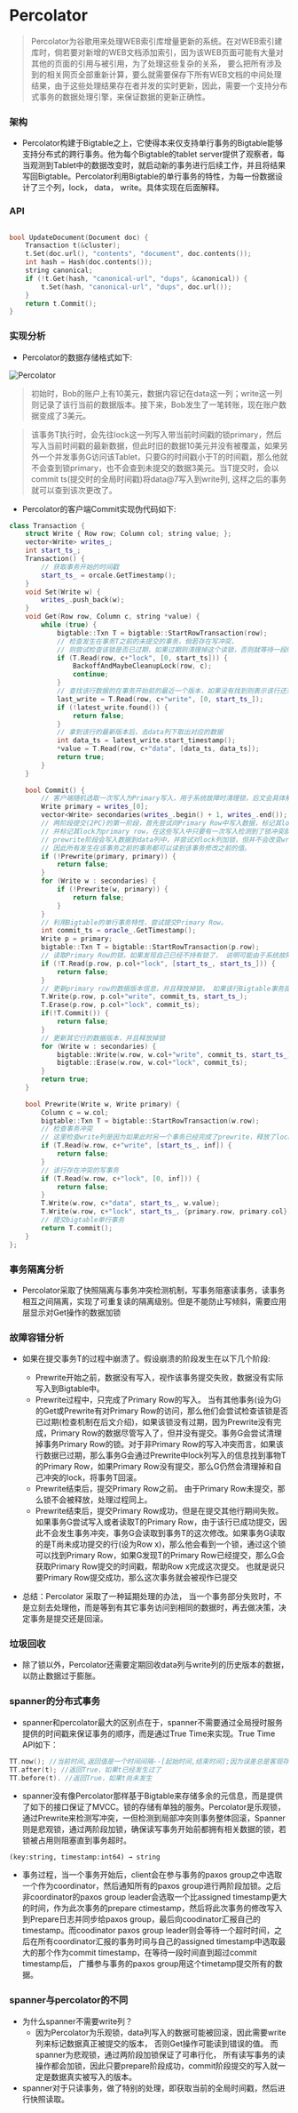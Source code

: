 # Percolator

> Percolator为谷歌用来处理WEB索引库增量更新的系统。在对WEB索引建库时，倘若要对新增的WEB文档添加索引，因为该WEB页面可能有大量对其他的页面的引用与被引用，为了处理这些复杂的关系， 要么把所有涉及到的相关网页全部重新计算，要么就需要保存下所有WEB文档的中间处理结果，由于这些处理结果存在者并发的实时更新，因此，需要一个支持分布式事务的数据处理引擎，来保证数据的更新正确性。

### 架构

* Percolator构建于Bigtable之上，它使得本来仅支持单行事务的Bigtable能够支持分布式的跨行事务。他为每个Bigtable的tablet server提供了观察者，每当观测到Tablet中的数据改变时，就启动新的事务进行后续工作，并且将结果写回Bigtable。Percolator利用Bigtable的单行事务的特性，为每一份数据设计了三个列，lock， data， write。具体实现在后面解释。

### API

```c++

bool UpdateDocument(Document doc) {
    Transaction t(&cluster);
    t.Set(doc.url(), "contents", "document", doc.contents());
    int hash = Hash(doc.contents());
    string canonical;
    if (!t.Get(hash, "canonical-url", "dups", &canonical)) {
        t.Set(hash, "canonical-url", "dups", doc.url());
    }
    return t.Commit();
}

```

### 实现分析

* Percolator的数据存储格式如下:

![Percolator](./percolator_0.jpeg)

> 初始时，Bob的账户上有10美元，数据内容记在data这一列；write这一列则记录了该行当前的数据版本。接下来，Bob发生了一笔转账，现在账户数据变成了3美元。

> 该事务T执行时，会先往lock这一列写入带当前时间戳的锁primary，然后写入当前时间戳的最新数据，但此时旧的数据10美元并没有被覆盖，如果另外一个并发事务G访问该Tablet，只要G的时间戳小于T的时间戳，那么他就不会查到锁primary，也不会查到未提交的数据3美元。当T提交时，会以commit ts(提交时的全局时间戳)将data@7写入到write列, 这样之后的事务就可以查到该次更改了。

* Percolator的客户端Commit实现伪代码如下:

```c++
class Transaction {
    struct Write { Row row; Column col; string value; };
    vector<Write> writes_;
    int start_ts_;
    Transaction() {
        // 获取事务开始的时间戳
        start_ts_ = orcale.GetTimestamp();
    }
    void Set(Write w) {
        writes_.push_back(w);
    }
    void Get(Row row, Column c, string *value) {
        while (true) {
            bigtable::Txn T = bigtable::StartRowTransaction(row);
            // 检查发生在事务T之前的未提交的事务，倘若存在写冲突，
            // 则尝试检查该锁是否已过期，如果过期则清理掉这个读锁，否则就等待一段时间后重新读取。
            if (T.Read(row, c+"lock", [0, start_ts])) {
                BackoffAndMaybeCleanupLock(row, c);
                continue;
            }
            // 查找该行数据的在事务开始前的最近一个版本，如果没有找到则表示该行还未写入过数据
            last_write = T.Read(row, c+"write", [0, start_ts_]);
            if (!latest_write.found()) {
                return false;
            }
            // 拿到该行的最新版本后，去data列下取出对应的数据
            int data_ts = latest_write.start_timestamp();
            *value = T.Read(row, c+"data", [data_ts, data_ts]);
            return true;
        }
    }
    
    bool Commit() {
        // 客户端随机选取一次写入为Primary写入，用于系统故障时清理锁，后文会具体解释用途
        Write primary = writes_[0];
        vector<Write> secondaries(writes_.begin() + 1, writes_.end());
        // 两阶段提交(2PC)的第一阶段，首先尝试向Primary Row中写入数据，标记其lock值为自身，然后写入其余的数据，
        // 并标记其lock为primary row，在这些写入中只要有一次写入检测到了锁冲突就会放弃整个事务的提交，由客户端负责重试。
        // prewrite阶段会写入数据到data列中，并尝试对lock列加锁，但并不会改变write列记录的数据版本，
        // 因此所有发生在该事务之前的事务都可以读到该事务修改之前的值。
        if (!Prewrite(primary, primary)) {
            return false;
        }
        for (Write w : secondaries) {
            if (!Prewrite(w, primary)) {
                return false;
            }
        }
        // 利用Bigtable的单行事务特性，尝试提交Primary Row。
        int commit_ts = oracle_.GetTimestamp();
        Write p = primary;
        bigtable::Txn T = bigtable::StartRowTransaction(p.row);
        // 读取Primary Row的锁，如果发现自己已经不持有锁了， 说明可能由于系统故障或者系统过载，而导致锁被清理掉了。
        if (!T.Read(p.row, p.col+"lock", [start_ts_, start_ts_])) {
            return false;
        }
        // 更新primary row的数据版本信息，并且释放掉锁， 如果该行Bigtable事务提交失败，则放弃整个事务
        T.Write(p.row, p.col+"write", commit_ts, start_ts_);
        T.Erase(p.row, p.col+"lock", commit_ts);
        if(!T.Commit()) {
            return false;
        }
        // 更新其它行的数据版本，并且释放掉锁
        for (Write w : secondaries) {
            bigtable::Write(w.row, w.col+"write", commit_ts, start_ts_);
            bigtable::Erase(w.row, w.col+"lock", commit_ts);
        }
        return true;
    }
    
    bool Prewrite(Write w, Write primary) {
        Column c = w.col;
        bigtable::Txn T = bigtable::StartRowTransaction(w.row);
        // 检查事务冲突
        // 这里检查write列是因为如果此时另一个事务已经完成了prewrite，释放了lock，但是其事务提交的时间戳在当前事务后，也算作冲突
        if (T.Read(w.row, c+"write", [start_ts_, inf]) {
            return false;
        }
        // 该行存在冲突的写事务
        if (T.Read(w.row, c+"lock", [0, inf])) {
            return false;
        }
        T.Write(w.row, c+"data", start_ts_, w.value);
        T.Write(w.row, c+"lock", start_ts_, {primary.row, primary.col});
        // 提交bigtable单行事务
        return T.commit();
    }
};

```

### 事务隔离分析

* Percolator采取了快照隔离与事务冲突检测机制，写事务阻塞读事务，读事务相互之间隔离，实现了可重复读的隔离级别。但是不能防止写倾斜，需要应用层显示对Get操作的数据加锁

### 故障容错分析

* 如果在提交事务T的过程中崩溃了。假设崩溃的阶段发生在以下几个阶段:
  * Prewrite开始之前，数据没有写入，视作该事务提交失败，数据没有实际写入到Bigtable中。
  * Prewrite过程中，只完成了Primary Row的写入。 当有其他事务(设为G)的Get或Prewrite有对Primary Row的访问，那么他们会尝试检查该锁是否已过期(检查机制在后文介绍)，如果该锁没有过期，因为Prewrite没有完成，Primary Row的数据尽管写入了，但并没有提交。事务G会尝试清理掉事务Primary Row的锁。对于非Primary Row的写入冲突而言，如果该行数据已过期，那么事务G会通过Prewrite中lock列写入的信息找到事物T的Primary Row，如果Primary Row没有提交，那么G仍然会清理掉和自己冲突的lock，将事务T回滚。
  * Prewrite结束后，提交Primary Row之前。 由于Primary Row未提交，那么锁不会被释放，处理过程同上。
  * Prewrite结束后，提交Primary Row成功，但是在提交其他行期间失败。如果事务G尝试写入或者读取T的Primary Row，由于该行已成功提交，因此不会发生事务冲突，事务G会读取到事务T的这次修改。如果事务G读取的是T尚未成功提交的行(设为Row x)，那么他会看到一个锁，通过这个锁可以找到Primary Row，如果G发现T的Primary Row已经提交，那么G会获取Primary Row提交的时间戳，帮助Row x完成这次提交。 也就是说只要Primary Row提交成功，那么这次事务就会被视作已提交

* 总结：Percolator 采取了一种延期处理的办法， 当一个事务部分失败时，不是立刻去处理他，而是等到有其它事务访问到相同的数据时，再去做决策，决定事务是提交还是回滚。 


### 垃圾回收

* 除了锁以外，Percolator还需要定期回收data列与write列的历史版本的数据，以防止数据过于膨胀。

### spanner的分布式事务

* spanner和percolator最大的区别点在于，spanner不需要通过全局授时服务提供的时间戳来保证事务的顺序，而是通过True Time来实现。True Time API如下：
```c++
TT.now(); //当前时间,返回值是一个时间间隔--[起始时间,结束时间];因为误差总是客观存在,谷歌没表达成通常的T+误差这种形式，而是给了个时间范围间隔;
TT.after(t); //返回True，如果t已经发生过了
TT.before(t). //返回True，如果t尚未发生
```

* spanner没有像Percolator那样基于Bigtable来存储多余的元信息，而是提供了如下的接口保证了MVCC。锁的存储有单独的服务。Percolator是乐观锁，通过Prewrite来检测写冲突，一但检测到局部冲突则事务整体回滚，Spanner则是悲观锁，通过两阶段加锁，确保读写事务开始前都拥有相关数据的锁，若锁被占用则阻塞直到事务超时。

```code
(key:string, timestamp:int64) → string
```

* 事务过程，当一个事务开始后，client会在参与事务的paxos group之中选取一个作为coordinator，然后通知所有的paxos group进行两阶段加锁。之后非coordinator的paxos group leader会选取一个比assigned timestamp更大的时间，作为此次事务的prepare ctimestamp，然后将此次事务的修改写入到Prepare日志并同步给paxos group，最后向coodinator汇报自己的timestamp。而coodinator paxos group leader则会等待一个超时时间，之后在所有coordinator汇报的事务时间与自己的assigned  timestamp中选取最大的那个作为commit timestamp，在等待一段时间直到超过commit timestamp后， 广播参与事务的paxos group用这个timetamp提交所有的数据。

### spanner与percolator的不同

* 为什么spanner不需要write列？
  * 因为Percolator为乐观锁，data列写入的数据可能被回滚，因此需要write列来标记数据真正被提交的版本， 否则Get操作可能读到错误的值。 而spanner为悲观锁，通过两阶段加锁保证了可串行化， 所有读写事务的读操作都会加锁，因此只要prepare阶段成功，commit阶段提交的写入就一定是数据真实被写入的版本。
* spanner对于只读事务，做了特别的处理，即获取当前的全局时间戳，然后进行快照读取。

